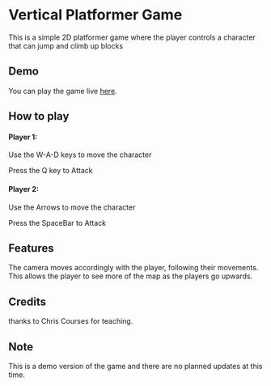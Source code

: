 # Vertical Platformer Game
This is a simple 2D platformer game where the player controls a character that can jump and climb up blocks

## Demo
You can play the game live [here](https://1leumas.github.io/Vertical-Platformer-Game/).

## How to play
#### Player 1:
Use the W-A-D keys to move the character

Press the Q key to Attack

#### Player 2:
Use the Arrows to move the character

Press the SpaceBar to Attack

## Features
The camera moves accordingly with the player, following their movements. This allows the player to see more of the map as the players go upwards.

## Credits
thanks to Chris Courses for teaching.

## Note
This is a demo version of the game and there are no planned updates at this time.
